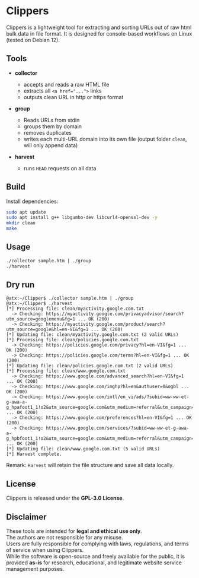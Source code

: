 # Clippers

Clippers is a lightweight tool for extracting and sorting URLs out of raw html bulk data in file format.
It is designed for console-based workflows on Linux (tested on Debian 12).

## Tools

- **collector**  
  - accepts and reads a raw HTML file
  - extracts all `<a href="...">` links
  - outputs clean URL in http or https format

- **group**  
  - Reads URLs from stdin
  - groups them by domain
  - removes duplicates 
  - writes each multi-URL domain into its own file
    (output folder `clean`, will only append data)

- **harvest**
  - runs `HEAD` requests on all data

## Build
Install dependencies:
```bash
sudo apt update
sudo apt install g++ libgumbo-dev libcurl4-openssl-dev -y
mkdir clean
make
```
## Usage
```bash
./collector sample.htm | ./group
./harvest
```

## Dry run
```
@atx:~/Clipper$ ./collector sample.htm | ./group
@atx:~/Clipper$ ./harvest
[*] Processing file: clean/myactivity.google.com.txt
  -> Checking: https://myactivity.google.com/privacyadvisor/search?utm_source=googlemenu&fg=1 ... OK (200)
  -> Checking: https://myactivity.google.com/product/search?utm_source=google&hl=en-VI&fg=1 ... OK (200)
[*] Updating file: clean/myactivity.google.com.txt (2 valid URLs)
[*] Processing file: clean/policies.google.com.txt
  -> Checking: https://policies.google.com/privacy?hl=en-VI&fg=1 ... OK (200)
  -> Checking: https://policies.google.com/terms?hl=en-VI&fg=1 ... OK (200)
[*] Updating file: clean/policies.google.com.txt (2 valid URLs)
[*] Processing file: clean/www.google.com.txt
  -> Checking: https://www.google.com/advanced_search?hl=en-VI&fg=1 ... OK (200)
  -> Checking: https://www.google.com/imghp?hl=en&authuser=0&ogbl ... OK (200)
  -> Checking: https://www.google.com/intl/en_vi/ads/?subid=ww-ww-et-g-awa-a-g_hpafoot1_1!o2&utm_source=google.com&utm_medium=referral&utm_campaign=google_hpafooter&fg=1 ... OK (200)
  -> Checking: https://www.google.com/preferences?hl=en-VI&fg=1 ... OK (200)
  -> Checking: https://www.google.com/services/?subid=ww-ww-et-g-awa-a-g_hpbfoot1_1!o2&utm_source=google.com&utm_medium=referral&utm_campaign=google_hpbfooter&fg=1 ... OK (200)
[*] Updating file: clean/www.google.com.txt (5 valid URLs)
[*] Harvest complete.
```

Remark: `Harvest` will retain the file structure and save all data locally.

## License

Clippers is released under the **GPL-3.0 License**.  

## Disclaimer

These tools are intended for **legal and ethical use only**.  
The authors are not responsible for any misuse.  
Users are fully responsible for complying with laws, regulations, and terms of service when using Clippers.  
While the software is open-source and freely available for the public,
it is provided **as-is** for research, educational, and legitimate website service management purposes.
